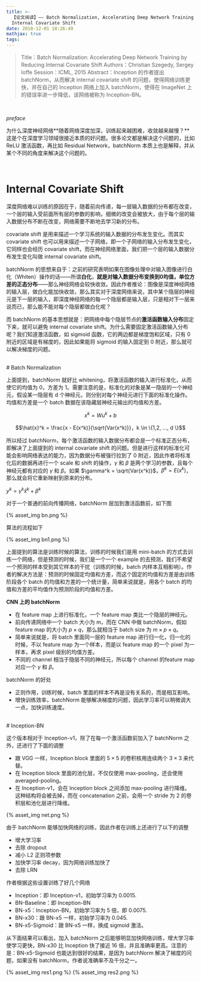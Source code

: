 ```yaml
---
title: >-
  【论文阅读】—— Batch Normalization, Accelerating Deep Network Training by Reducing
  Internal Covariate Shift
date: 2018-12-01 18:26:49
mathjax: true
tags:
---
```


> Title：Batch Normalization: Accelerating Deep Network Training by Reducing Internal Covariate Shift
> Authors：Christian Szegedy, Sergey Ioffe
> Session：ICML, 2015
> Abstract：Inception 的作者提出 batchNorm，从而解决 internal covariate shift 的问题，使得网络训练更快，并在自己的 Inception 网络上加入 batchNorm，使得在 ImageNet 上的错误率进一步降低，该网络被称为 Inception-BN。



<!-- more -->

<br>

*preface*

为什么深度神经网络**随着网络深度加深，训练起来越困难，收敛越来越慢？**这是个在深度学习领域很接近本质的好问题。很多论文都是解决这个问题的，比如 ReLU 激活函数，再比如 Residual Network，batchNorm 本质上也是解释，并从某个不同的角度来解决这个问题的。 

<br>

# Internal Covariate Shift

深度网络难以训练的原因在于，随着前向传递，每一层输入数据的分布都在改变，一个层的输入受前面所有层的参数的影响，细微的改变会被放大，由于每个层的输入数据分布不断在改变，网络需要不断地去学习新的分布。

covariate shift 是用来描述一个学习系统的输入数据的分布发生变化。而其实 covariate shift 也可以用来描述一个子网络，即一个子网络的输入分布发生变化，它同样也会经历 covariate shift，而在神经网络里面，我们把一个层的输入数据分布发生变化叫做 internal covariate shift。

batchNorm 的思想来自于：之前的研究表明如果在图像处理中对输入图像进行白化（Whiten）操作的话——所谓**白化**，**就是对输入数据分布变换到0均值，单位方差的正态分布**——那么神经网络会较快收敛。因此作者推论：图像是深度神经网络的输入层，做白化能加快收敛，那么其实对于深度网络来说，其中某个隐层的神经元是下一层的输入，即深度神经网络的每一个隐层都是输入层，只是相对下一层来说而已，那么能不能对每个隐层都做白化呢？

而 batchNorm 的基本思想就是：把网络中每个隐层节点的**激活函数输入分布**固定下来，就可以避免 internal covariate shift。为什么需要固定激活函数输入分布呢？我们知道激活函数，如 sigmoid 函数，它的两边都是梯度饱和区域，只有 0 附近的区域是有梯度的，因此如果能将 sigmoid 的输入固定到 0 附近，那么就可以解决梯度的问题。


<br>
# Batch Normalization

上面提到，batchNorm 就好比 whitening，将激活函数的输入进行标准化，从而使它的均值为 0，方差为 1。需要注意的是，标准化的对象是某一隐层的一个神经元，假设某一隐层有 d 个神经元，则分别对每个神经元进行下面的标准化操作。均值和方差是一个 batch 数据在该隐藏层神经元输出的均值和方差。

$$x^k = Wu^k +b$$

$$\hat{x}^k = \frac{x - E(x^k)}{\sqrt{Var(x^k)}}，k \in \{1,2, ..., d \}$$  

所以经过 batchNorm，每个激活函数的输入数据分布都会是一个标准正态分布，即解决了上面提到的 internal covariate shift 的问题。但是进行这样的标准化可能会影响网络表达的能力，因为数据分布被强行拉到了 0 附近，因此作者将标准化后的数据再进行一个 scale 和 shift 的操作，$\gamma$ 和 $\beta$ 是两个学习的参数，且每个神经元都有对应的 $\gamma$ 和 $\beta$。如果 $\gamma^k = \sqrt{Var(x^k)}$，$\beta^k = E(x^k)$，那么就会将它重新映射到原来的分布。

$y^k = \gamma^k \hat{x}^k + \beta^k$

对于一个普通的前向传播网络，batchNorm 层加到激活函数前，如下图

{% asset_img bn.png %}

算法的流程如下

{% asset_img bn1.png %}


上面提到的算法是训练时候的算法，训练的时候我们是用 mini-batch 的方式去训练一个网络，但是预测的时候，我们是一个一个 example 的去预测，我们不希望一个预测的样本受到其它样本的干扰（训练的时候，batch 内样本互相影响）。作者的解决方法是：预测的时候固定均值和方差，而这个固定的均值和方差是由训练阶段各个 batch 的均值和方差的一个统计量，简单来说就是，用各个 batch 的均值和方差的平均值作为预测阶段的均值和方差。



**CNN 上的 batchNorm**

- 在 feature map 上进行标准化，一个 feature map 类比一个隐层的神经元。
- 前向传递网络中一个 batch 大小为 m，而在 CNN 中做 batchNorm，假如 feature map 的大小为 $p \times q$，那么就相当于 batch size 为 $m \times p \times q$。
- 简单来说就是，将 batch 里面同一层的 feature map 进行归一化，归一化的时候，不以 feature map 为一个样本，而是以 feature map 的一个 pixel 为一样本，再求 pixel 级别的均值方差。
- 不同的 channel 相当于隐层不同的神经元，所以每个 channel 的feature map 对应一个 $\gamma$ 和 $\beta$。



batchNorm 的好处

- 正则作用，训练时候，batch 里面的样本不再是没有关系的，而是相互影响。
- 增快训练效率，batchNorm 能够解决梯度的问题，因此学习率可以稍微调大一点，加快训练速度。


<br>
# Inception-BN

这个版本相对于 Inception-v1，除了在每一个激活函数前加入了 batchNorm 之外，还进行了下面的调整

- 跟 VGG 一样，Inception block 里面的 $5 \times 5$ 的卷积核用连续两个 $3 \times 3$ 来代替。
- 在 Inception block 里面的池化层，不仅仅使用 max-pooling，还会使用 averaged-pooling。
- 在 Inception-v1，会在 Inception block 之间添加 max-pooling 进行降维。这种结构将会被去掉，而在 concatenation 之前，会用一个 stride 为 2 的卷积层和池化层进行降维。

{% asset_img net.png %}

由于 batchNorm 能够加快网络的训练，因此作者在训练上还进行了以下的调整

- 增大学习率
- 去除 dropout
- 减小 L2 正则项参数
- 加快学习率 decay，因为网络训练加快了
- 去除 LRN

作者根据这些设置训练了好几个网络

- Inception：即 Inception-v1，初始学习率为 0.0015.
- BN-Baseline：即 Inception-BN
- BN-x5：Inception-BN，初始学习率为 5 倍，即 0.0075.
- BN-x30：跟 BN-x5 一样，初始学习率为 0.045.
- BN-x5-Sigmoid：跟 BN-x5 一样，换成 sigmoid 激活。

从下面结果可以看出，加入 batchNorm 之后能够明显加快网络训练，增大学习率使学习更快，BN-x30 比 Inception 快了接近 16 倍，并且准确率更高。注意的是：BN-x5-Sigmoid 也能达到很好的结果，是因为 batchNorm 解决了梯度的问题，如果没有 batchNorm，作者说准确率不及千分之一。

{% asset_img res1.png %}
{% asset_img res2.png %}


<br>